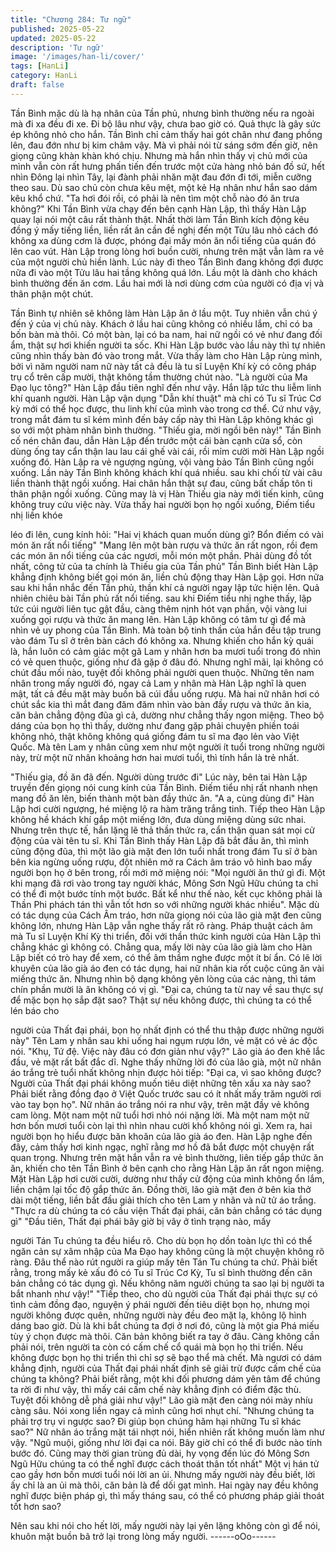 ```yaml
---
title: "Chương 284: Tư ngữ"
published: 2025-05-22
updated: 2025-05-22
description: 'Tư ngữ'
image: '/images/han-li/cover/'
tags: [HanLi]
category: HanLi
draft: false
---
```


Tần Bình mặc dù là hạ nhân của Tần phủ, nhưng bình thường
nếu ra ngoài mà đi xa đều đi xe. Đi bộ lâu như vậy, chưa bao giờ
có.
Quả thực là gây sức ép không nhỏ cho hắn.
Tần Bình chỉ cảm thấy hai gót chân như đang phồng lên, đau đớn
như bị kim châm vậy. Mà vì phải nói từ sáng sớm đến giờ, nên
giọng cũng khàn khàn khó chịu.
Nhưng mà hắn nhìn thấy vị chủ mới của mình vẫn còn rất hưng
phấn tiến đến trước một cửa hàng nhỏ bán đồ sứ, hết nhìn Đông
lại nhìn Tây, lại đành phải nhăn mặt đau đớn đi tới, miễn cưỡng
theo sau.
Dù sao chủ còn chưa kêu mệt, một kẻ Hạ nhân như hắn sao dám
kêu khổ chứ.
"Ta hơi đói rồi, có phải là nên tìm một chỗ nào đó ăn trưa không?"
Khi Tần Bình vừa chạy đến bên cạnh Hàn Lập, thì thấy Hàn Lập
quay lại nói một câu rất thành thật. Nhất thời làm Tần Bình kích
động kêu đồng ý mấy tiếng liền, liền rất ân cần đề nghị đến một
Tửu lâu nhỏ cách đó không xa dùng cơm là được, phóng đại mấy
món ăn nổi tiếng của quán đó lên cao vút.
Hàn Lập trong lòng hơi buồn cười, nhưng trên mặt vẫn làm ra vẻ
của một người chủ hiền lành. Lúc này đi theo Tần Bình đang
không đợi được nữa đi vào một Tửu lâu hai tầng không quá lớn.
Lầu một là dành cho khách bình thường đến ăn cơm. Lầu hai mới
là nơi dùng cơm của người có địa vị và thân phận một chút.

Tần Bình tự nhiên sẽ không làm Hàn Lập ăn ở lầu một. Tuy nhiên
vẫn chú ý đến ý của vị chủ này.
Khách ở lầu hai cũng không có nhiều lắm, chỉ có ba bốn bàn mà
thôi.
Có một bàn, lại có ba nam, hai nữ ngồi có vẻ như đang đối ẩm,
thật sự hơi khiến người ta sốc.
Khi Hàn Lập bước vào lầu này thì tự nhiên cũng nhìn thấy bàn đó
vào trong mắt. Vừa thấy làm cho Hàn Lập rùng mình, bởi vì năm
người nam nữ này tất cả đều là tu sĩ Luyện Khí kỳ có công pháp
trụ cổ trên cấp mười, thật không tầm thường chút nào.
"Là người của Ma Đạo lục tông?" Hàn Lập đầu tiên nghĩ đến như
vậy.
Hắn lập tức thu liễm linh khí quanh người. Hàn Lập vận dụng
"Dẫn khí thuật" mà chỉ có Tu sĩ Trúc Cơ kỳ mới có thể học được,
thu linh khí của mình vào trong cơ thể. Cứ như vậy, trong mắt
đám tu sĩ kém mình đến bảy cấp này thì Hàn Lập không khác gì
so với một phàm nhân bình thường.
"Thiếu gia, mời ngồi bên này!"
Tần Bình cố nén chân đau, dẫn Hàn Lập đến trước một cái bàn
cạnh cửa sổ, còn dùng ống tay cẩn thận lau lau cái ghế vài cái, rồi
mỉm cười mời Hàn Lập ngồi xuống đó.
Hàn Lập ra vẻ ngượng ngùng, vội vàng bảo Tần Bình cũng ngồi
xuống.
Lần này Tần Bình không khách khí quá nhiều. sau khi chối từ vài
câu liền thành thật ngồi xuống.
Hai chân hắn thật sự đau, cũng bất chấp tôn ti thân phận ngồi
xuống. Cũng may là vị Hàn Thiếu gia này mới tiến kinh, cũng
không truy cứu việc này.
Vừa thấy hai người bọn họ ngồi xuống, Điếm tiểu nhị liền khóe

léo đi lên, cung kính hỏi:
"Hai vị khách quan muốn dùng gì? Bổn điếm có vài món ăn rất nổi
tiếng"
"Mang lên một bàn rượu và thức ăn rất ngon, rồi đem các món ăn
nổi tiếng của các ngươi, mỗi món một phần. Phải dùng đồ tốt
nhất, công tử của ta chính là Thiếu gia của Tần phủ" Tần Bình
biết Hàn Lập khẳng định không biết gọi món ăn, liền chủ động
thay Hàn Lập gọi. Hơn nữa sau khi hắn nhắc đến Tần phủ, thần
khí cả người ngay lập tức hiện lên.
Quả nhiên chiêu bài Tần phủ rất nổi tiếng. sau khi Điếm tiểu nhị
nghe thấy, lập tức cúi người liên tục gật đầu, càng thêm nịnh hót
vạn phần, vội vàng lui xuống gọi rượu và thức ăn mang lên.
Hàn Lập không có tâm tư gì để mà nhìn vẻ uy phong của Tần
Bình. Mà toàn bộ tinh thần của hắn đều tập trung vào đám Tu sĩ ở
trên bàn cách đó không xa.
Nhưng khiến cho hắn kỳ quái là, hắn luôn có cảm giác một gã
Lam y nhân hơn ba mươi tuổi trong đó nhìn có vẻ quen thuộc,
giống như đã gặp ở đâu đó.
Nhưng nghĩ mãi, lại không có chút đầu mối nào, tuyệt đối không
phải người quen thuộc.
Những tên nam nhân trong mấy người đó, ngay cả Lam y nhân
mà Hàn Lập nghĩ là quen mật, tất cả đều mặt mày buồn bã cúi
đầu uống rượu. Mà hai nữ nhân hơi có chút sắc kia thì mắt đang
đăm đăm nhìn vào bàn đầy rượu và thức ăn kia, căn bản chẳng
động đũa gì cả, dường như chẳng thấy ngon miệng.
Theo bộ dáng của bọn họ thì thấy, dường như đang gặp phải
chuyện phiền toái không nhỏ, thật không không quá giống đám tu
sĩ ma đạo lẻn vào Việt Quốc.
Mà tên Lam y nhân cũng xem như một người ít tuổi trong những
người này, trừ một nữ nhân khoảng hơn hai mươi tuổi, thì tính
hắn là trẻ nhất.

"Thiếu gia, đồ ăn đã đến. Người dùng trước đi" Lúc này, bên tai
Hàn Lập truyền đến giọng nói cung kính của Tần Bình.
Điếm tiểu nhị rất nhanh nhẹn mang đồ ăn lên, biến thành một bàn
đầy thức ăn.
"A a, cùng dùng đi" Hàn Lập hơi cười ngượng, hé miệng lộ ra
hàm trăng trắng tinh.
Tiếp theo Hàn Lập không hề khách khí gắp một miếng lớn, đưa
dùng miệng dùng sức nhai. Nhưng trên thực tế, hắn lặng lẽ thả
thần thức ra, cẩn thận quan sát mọi cử động của vài tên tu sĩ.
Khi Tần Bình thấy Hàn Lập đã bắt đầu ăn, thì mình cũng động
đũa, thì một lão già mặt đen lớn tuổi nhất trong đám Tu sĩ ở bàn
bên kia ngừng uống rượu, đột nhiên mở ra Cách âm tráo vô hình
bao mấy người bọn họ ở bên trong, rồi mới mở miệng nói:
"Mọi người ăn thứ gì đi. Một khi mạng đã rơi vào trong tay người
khác, Mông Sơn Ngũ Hữu chúng ta chỉ có thể đi một bước tính
một bước. Bất kể như thế nào, kết cục không phải là Thần Phi
phách tán thì vẫn tốt hơn so với những người khác nhiều".
Mặc dù có tác dụng của Cách Âm tráo, hơn nữa giọng nói của lão
già mặt đen cũng không lớn, nhưng Hàn Lập vẫn nghe thấy rất rõ
ràng. Pháp thuật cách âm mà Tu sĩ Luyện Khí Kỳ thi triển, đối với
thần thức kinh người của Hàn Lập thì chẳng khác gì không có.
Chẳng qua, mấy lời này của lão già làm cho Hàn Lập biết có trò
hay để xem, có thể âm thầm nghe được một ít bí ẩn.
Có lẽ lời khuyên của lão già áo đen có tác dụng, hai nữ nhân kia
rốt cuộc cũng ăn vài miếng thức ăn.
Nhưng nhìn bộ dạng không yên lòng của các nàng, thì tám chín
phần mười là ăn không có vị gì.
"Đại ca, chúng ta từ nay về sau thực sự để mặc bọn họ sắp đặt
sao? Thật sự nếu không được, thì chúng ta có thể lén báo cho

người của Thất đại phái, bọn họ nhất định có thể thu thập được
những người này" Tên Lam y nhân sau khi uống hai ngụm rượu
lớn, vẻ mặt có vẻ ác độc nói.
"Khụ, Tứ đệ. Việc này đâu có đơn giản như vậy?" Lão già áo đen
khẽ lắc đầu, vẻ mặt rất bất đắc dĩ.
Nghe thấy những lời đó của lão già, một nữ nhân áo trắng trẻ tuổi
nhất không nhịn được hỏi tiếp:
"Đại ca, vì sao không được? Người của Thất đại phái không muốn
tiêu diệt những tên xấu xa này sao? Phải biết rằng đồng đạo ở
Việt Quốc trước sau có ít nhất mấy trăm người rơi vào tay bọn
họ".
Nữ nhân áo trắng nói ra như vậy, trên mặt đầy vẻ không cam
lòng.
Một nam một nữ tuổi hơi nhỏ nói nặng lời. Mà một nam một nữ
hơn bốn mươi tuổi còn lại thì nhìn nhau cười khổ không nói gì.
Xem ra, hai người bọn họ hiểu được băn khoăn của lão già áo
đen.
Hàn Lập nghe đến đây, cảm thấy hơi kinh ngạc, nghĩ rằng mơ hồ
đã bắt được một chuyện rất quan trọng.
Nhưng trên mặt hắn vẫn ra vẻ bình thường, liên tiếp gắp thức ăn
ăn, khiến cho tên Tần Bình ở bên cạnh cho rằng Hàn Lập ăn rất
ngon miệng.
Mặt Hàn Lập hơi cười cười, dường như thấy cử động của mình
không ổn lắm, liền chậm lại tốc độ gắp thức ăn.
Đồng thời, lão già mặt đen ở bên kia thở dài một tiếng, liền bắt
đầu giải thích cho tên Lam y nhân và nữ tử áo trắng.
"Thực ra dù chúng ta có cầu viện Thất đại phái, căn bản chẳng có
tác dụng gì"
"Đầu tiên, Thất đại phái bây giờ bị vây ở tình trạng nào, mấy

người Tán Tu chúng ta đều hiểu rõ. Cho dù bọn họ dồn toàn lực
thì có thể ngăn cản sự xâm nhập của Ma Đạo hay không cũng là
một chuyện không rõ ràng. Đâu thể nào rút người ra giúp mấy tên
Tán Tu chúng ta chứ. Phải biết rằng, trong mấy kẻ xấu đó có Tu sĩ
Trúc Cơ Kỳ, Tu sĩ bình thường đến căn bản chẳng có tác dụng gì.
Nếu không năm người chúng ta sao lại bị người ta bắt nhanh như
vậy!"
"Tiếp theo, cho dù người của Thất đại phái thực sự có tình cảm
đồng đạo, nguyện ý phái người đến tiêu diệt bọn họ, nhưng mọi
người không được quên, những người này đều đeo mặt lạ, không
lộ hình dáng bao giờ. Dù là khi bắt chúng ta đợi ở nơi đó, cũng là
một gia Phá miếu tùy ý chọn được mà thôi. Căn bản không biết ra
tay ở đâu. Càng không cần phải nói, trên người ta còn có cấm chế
cổ quái mà bọn họ thi triển. Nếu không được bọn họ thi triển thì
chỉ sợ sẽ bạo thể mà chết. Mà ngươi có dám khẳng định, người
của Thất đại phái nhất định sẽ giải trừ được cấm chế của chúng
ta không? Phải biết rằng, một khi đối phương dám yên tâm để
chúng ta rời đi như vậy, thì mấy cái cấm chế này khẳng định có
điểm đặc thù. Tuyệt đối không dễ phá giải như vậy!"
Lão già mặt đen càng nói mày nhíu càng sâu. Nói xong liền ngay
cả mình cũng hơi nhụt chí.
"Nhưng chúng ta phải trợ trụ vi ngược sao? Đi giúp bọn chúng
hãm hại những Tu sĩ khác sao?" Nữ nhân áo trắng mặt tái nhợt
nói, hiển nhiên rất không muốn làm như vậy.
"Ngũ muội, giống như lời đại ca nói. Bây giờ chỉ có thể đi bước
nào tính bước đó. Cũng may thời gian trùng đủ dài, hy vọng đến
lúc đó Mông Sơn Ngũ Hữu chúng ta có thể nghĩ được cách thoát
thân tốt nhất" Một vị hán tử cao gầy hơn bốn mươi tuổi nói lời an
ủi.
Nhưng mấy người này đều biết, lời ấy chỉ là an ủi mà thôi, căn
bản là để dối gạt mình. Hai ngày nay đều không nghĩ được biện
pháp gì, thì mấy tháng sau, có thể có phương pháp giải thoát tốt
hơn sao?

Nên sau khi nói cho hết lời, mấy người này lại yên lặng không còn
gì để nói, khuôn mặt buồn bã trở lại trong lòng mấy người.
------oOo------
